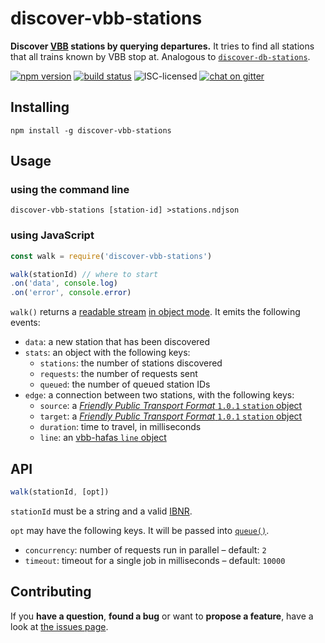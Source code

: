 # discover-vbb-stations

**Discover [VBB](https://en.wikipedia.org/wiki/Verkehrsverbund_Berlin-Brandenburg) stations by querying departures.** It tries to find all stations that all trains known by VBB stop at. Analogous to [`discover-db-stations`](https://github.com/derhuerst/discover-db-stations).

[![npm version](https://img.shields.io/npm/v/discover-vbb-stations.svg)](https://www.npmjs.com/package/discover-vbb-stations)
[![build status](https://img.shields.io/travis/derhuerst/discover-vbb-stations.svg)](https://travis-ci.org/derhuerst/discover-vbb-stations)
![ISC-licensed](https://img.shields.io/github/license/derhuerst/discover-vbb-stations.svg)
[![chat on gitter](https://badges.gitter.im/derhuerst.svg)](https://gitter.im/derhuerst)


## Installing

```shell
npm install -g discover-vbb-stations
```


## Usage

### using the command line

```shell
discover-vbb-stations [station-id] >stations.ndjson
```

### using JavaScript

```js
const walk = require('discover-vbb-stations')

walk(stationId) // where to start
.on('data', console.log)
.on('error', console.error)
```

`walk()` returns a [readable stream](http://nodejs.org/api/stream.html#stream_class_stream_readable) [in object mode](https://nodejs.org/api/stream.html#stream_object_mode). It emits the following events:

- `data`: a new station that has been discovered
- `stats`: an object with the following keys:
	- `stations`: the number of stations discovered
	- `requests`: the number of requests sent
	- `queued`: the number of queued station IDs
- `edge`: a connection between two stations, with the following keys:
	- `source`: a [*Friendly Public Transport Format* `1.0.1` `station` object](https://github.com/public-transport/friendly-public-transport-format/blob/1.0.1/spec/readme.md#station)
	- `target`: a [*Friendly Public Transport Format* `1.0.1` `station` object](https://github.com/public-transport/friendly-public-transport-format/blob/1.0.1/spec/readme.md#station)
	- `duration`: time to travel, in milliseconds
	- `line`: an [vbb-hafas `line` object](https://github.com/derhuerst/vbb-hafas/blob/master/docs/journeys.md#response)


## API

```js
walk(stationId, [opt])
```

`stationId` must be a string and a valid [IBNR](https://de.wikipedia.org/wiki/Internationale_Bahnhofsnummer).

`opt` may have the following keys. It will be passed into [`queue()`](https://github.com/jessetane/queue#constructor).

- `concurrency`: number of requests run in parallel – default: `2`
- `timeout`: timeout for a single job in milliseconds – default: `10000`


## Contributing

If you **have a question**, **found a bug** or want to **propose a feature**, have a look at [the issues page](https://github.com/derhuerst/discover-vbb-stations/issues).
